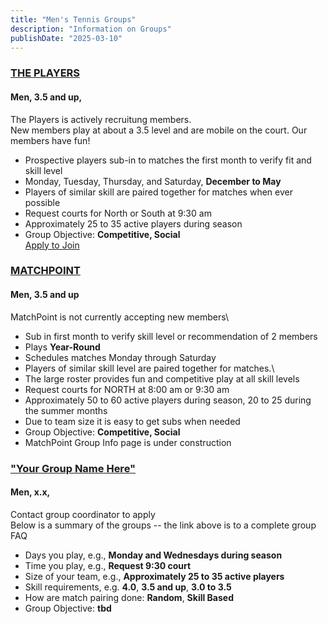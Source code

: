 ```yaml
---
title: "Men's Tennis Groups"
description: "Information on Groups"
publishDate: "2025-03-10"
---
```


### [THE PLAYERS](/page/groups/players/info)

#### **Men, 3.5 and up,**

The Players is actively recruitung members.\
New members play at about a 3.5 level and are mobile on the court. Our members have fun!

* Prospective players sub-in to matches the first month to verify fit and skill level
* Monday, Tuesday, Thursday, and Saturday, **December to May**
* Players of similar skill are paired together for matches when ever possible
* Request courts for North or South at 9:30 am
* Approximately  25 to 35 active players during season
* Group Objective: **Competitive, Social**\
  [Apply to Join](/page/groups/players/info)

### [MATCHPOINT]()

#### **Men, 3.5 and up**
MatchPoint is not currently accepting new members\

* Sub in first month to verify skill level or recommendation of 2 members
* Plays **Year-Round**
* Schedules matches Monday through Saturday
* Players of similar skill level are paired together for matches.\
* The large roster provides fun and competitive play at all skill levels
* Request courts for NORTH at 8:00 am or 9:30 am
* Approximately  50 to 60 active players during season, 20 to 25 during the summer months
* Due to team size it is easy to get subs when needed
* Group Objective: **Competitive, Social**
* MatchPoint Group Info page is under construction

### ["Your Group Name Here"](/page/groups/newgroup/newgroupinfo)

#### **Men, x.x,**

Contact group coordinator to apply\
Below is a summary of the groups -- the link above is to a complete group FAQ
* Days you play, e.g., **Monday and Wednesdays during season**
* Time you play, e.g., **Request 9:30 court**
* Size of your team, e.g., **Approximately  25 to 35 active players**
* Skill requirements, e.g. **4.0**, **3.5 and up**, **3.0 to 3.5**
* How are match pairing done: **Random**, **Skill Based**
* Group Objective: **tbd**

